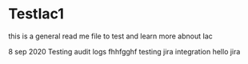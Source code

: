 # TestIac1

this is a general read me file to test and learn more abnout Iac

8 sep 2020 Testing audit logs
fhhfgghf
testing jira integration
hello
jira
